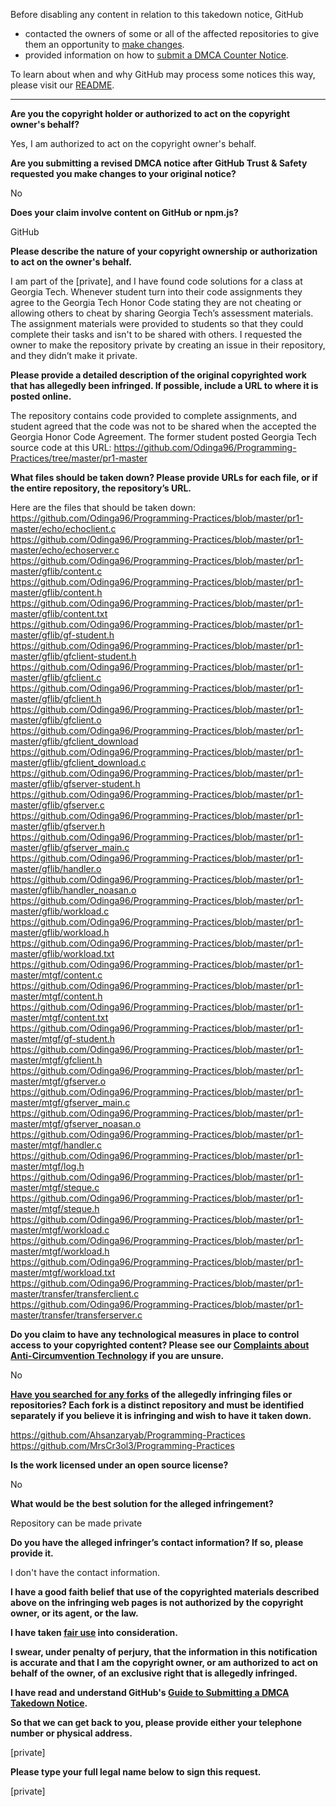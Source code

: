 Before disabling any content in relation to this takedown notice, GitHub
- contacted the owners of some or all of the affected repositories to give them an opportunity to [make changes](https://docs.github.com/en/github/site-policy/dmca-takedown-policy#a-how-does-this-actually-work).
- provided information on how to [submit a DMCA Counter Notice](https://docs.github.com/en/articles/guide-to-submitting-a-dmca-counter-notice).

To learn about when and why GitHub may process some notices this way, please visit our [README](https://github.com/github/dmca/blob/master/README.md#anatomy-of-a-takedown-notice).

---

**Are you the copyright holder or authorized to act on the copyright owner's behalf?**

Yes, I am authorized to act on the copyright owner's behalf.

**Are you submitting a revised DMCA notice after GitHub Trust & Safety requested you make changes to your original notice?**

No

**Does your claim involve content on GitHub or npm.js?**

GitHub

**Please describe the nature of your copyright ownership or authorization to act on the owner's behalf.**

I am part of the [private], and I have found code solutions for a class at Georgia Tech. Whenever student turn into their code assignments they agree to the Georgia Tech Honor Code stating they are not cheating or allowing others to cheat by sharing Georgia Tech’s assessment materials. The assignment materials were provided to students so that they could complete their tasks and isn't to be shared with others.
I requested the owner to make the repository private by creating an issue in their repository, and they didn’t make it private.

**Please provide a detailed description of the original copyrighted work that has allegedly been infringed. If possible, include a URL to where it is posted online.**

The repository contains code provided to complete assignments, and student agreed that the code was not to be shared when the accepted the Georgia Honor Code Agreement. The former student posted Georgia Tech source code at this URL: https://github.com/Odinga96/Programming-Practices/tree/master/pr1-master

**What files should be taken down? Please provide URLs for each file, or if the entire repository, the repository’s URL.**

Here are the files that should be taken down:  
https://github.com/Odinga96/Programming-Practices/blob/master/pr1-master/echo/echoclient.c  
https://github.com/Odinga96/Programming-Practices/blob/master/pr1-master/echo/echoserver.c  
https://github.com/Odinga96/Programming-Practices/blob/master/pr1-master/gflib/content.c  
https://github.com/Odinga96/Programming-Practices/blob/master/pr1-master/gflib/content.h  
https://github.com/Odinga96/Programming-Practices/blob/master/pr1-master/gflib/content.txt  
https://github.com/Odinga96/Programming-Practices/blob/master/pr1-master/gflib/gf-student.h  
https://github.com/Odinga96/Programming-Practices/blob/master/pr1-master/gflib/gfclient-student.h  
https://github.com/Odinga96/Programming-Practices/blob/master/pr1-master/gflib/gfclient.c  
https://github.com/Odinga96/Programming-Practices/blob/master/pr1-master/gflib/gfclient.h  
https://github.com/Odinga96/Programming-Practices/blob/master/pr1-master/gflib/gfclient.o  
https://github.com/Odinga96/Programming-Practices/blob/master/pr1-master/gflib/gfclient_download  
https://github.com/Odinga96/Programming-Practices/blob/master/pr1-master/gflib/gfclient_download.c  
https://github.com/Odinga96/Programming-Practices/blob/master/pr1-master/gflib/gfserver-student.h  
https://github.com/Odinga96/Programming-Practices/blob/master/pr1-master/gflib/gfserver.c  
https://github.com/Odinga96/Programming-Practices/blob/master/pr1-master/gflib/gfserver.h  
https://github.com/Odinga96/Programming-Practices/blob/master/pr1-master/gflib/gfserver_main.c  
https://github.com/Odinga96/Programming-Practices/blob/master/pr1-master/gflib/handler.o  
https://github.com/Odinga96/Programming-Practices/blob/master/pr1-master/gflib/handler_noasan.o  
https://github.com/Odinga96/Programming-Practices/blob/master/pr1-master/gflib/workload.c  
https://github.com/Odinga96/Programming-Practices/blob/master/pr1-master/gflib/workload.h  
https://github.com/Odinga96/Programming-Practices/blob/master/pr1-master/gflib/workload.txt  
https://github.com/Odinga96/Programming-Practices/blob/master/pr1-master/mtgf/content.c  
https://github.com/Odinga96/Programming-Practices/blob/master/pr1-master/mtgf/content.h  
https://github.com/Odinga96/Programming-Practices/blob/master/pr1-master/mtgf/content.txt  
https://github.com/Odinga96/Programming-Practices/blob/master/pr1-master/mtgf/gf-student.h  
https://github.com/Odinga96/Programming-Practices/blob/master/pr1-master/mtgf/gfclient.h  
https://github.com/Odinga96/Programming-Practices/blob/master/pr1-master/mtgf/gfserver.o  
https://github.com/Odinga96/Programming-Practices/blob/master/pr1-master/mtgf/gfserver_main.c  
https://github.com/Odinga96/Programming-Practices/blob/master/pr1-master/mtgf/gfserver_noasan.o  
https://github.com/Odinga96/Programming-Practices/blob/master/pr1-master/mtgf/handler.c  
https://github.com/Odinga96/Programming-Practices/blob/master/pr1-master/mtgf/log.h  
https://github.com/Odinga96/Programming-Practices/blob/master/pr1-master/mtgf/steque.c  
https://github.com/Odinga96/Programming-Practices/blob/master/pr1-master/mtgf/steque.h  
https://github.com/Odinga96/Programming-Practices/blob/master/pr1-master/mtgf/workload.c  
https://github.com/Odinga96/Programming-Practices/blob/master/pr1-master/mtgf/workload.h  
https://github.com/Odinga96/Programming-Practices/blob/master/pr1-master/mtgf/workload.txt  
https://github.com/Odinga96/Programming-Practices/blob/master/pr1-master/transfer/transferclient.c  
https://github.com/Odinga96/Programming-Practices/blob/master/pr1-master/transfer/transferserver.c  

**Do you claim to have any technological measures in place to control access to your copyrighted content? Please see our <a href="https://docs.github.com/articles/guide-to-submitting-a-dmca-takedown-notice#complaints-about-anti-circumvention-technology">Complaints about Anti-Circumvention Technology</a> if you are unsure.**

No

**<a href="https://docs.github.com/articles/dmca-takedown-policy#b-what-about-forks-or-whats-a-fork">Have you searched for any forks</a> of the allegedly infringing files or repositories? Each fork is a distinct repository and must be identified separately if you believe it is infringing and wish to have it taken down.**

https://github.com/Ahsanzaryab/Programming-Practices  
https://github.com/MrsCr3ol3/Programming-Practices

**Is the work licensed under an open source license?**

No

**What would be the best solution for the alleged infringement?**

Repository can be made private

**Do you have the alleged infringer’s contact information? If so, please provide it.**

I don't have the contact information.

**I have a good faith belief that use of the copyrighted materials described above on the infringing web pages is not authorized by the copyright owner, or its agent, or the law.**

**I have taken <a href="https://www.lumendatabase.org/topics/22">fair use</a> into consideration.**

**I swear, under penalty of perjury, that the information in this notification is accurate and that I am the copyright owner, or am authorized to act on behalf of the owner, of an exclusive right that is allegedly infringed.**

**I have read and understand GitHub's <a href="https://docs.github.com/articles/guide-to-submitting-a-dmca-takedown-notice/">Guide to Submitting a DMCA Takedown Notice</a>.**

**So that we can get back to you, please provide either your telephone number or physical address.**

[private]

**Please type your full legal name below to sign this request.**

[private]
